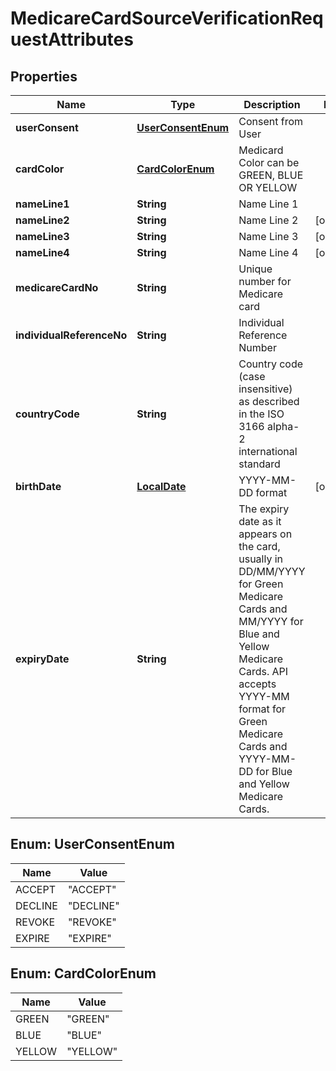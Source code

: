 

# MedicareCardSourceVerificationRequestAttributes

## Properties

Name | Type | Description | Notes
------------ | ------------- | ------------- | -------------
**userConsent** | [**UserConsentEnum**](#UserConsentEnum) | Consent from User | 
**cardColor** | [**CardColorEnum**](#CardColorEnum) | Medicard Color can be GREEN, BLUE OR YELLOW | 
**nameLine1** | **String** | Name Line 1 | 
**nameLine2** | **String** | Name Line 2 |  [optional]
**nameLine3** | **String** | Name Line 3 |  [optional]
**nameLine4** | **String** | Name Line 4 |  [optional]
**medicareCardNo** | **String** | Unique number for Medicare card | 
**individualReferenceNo** | **String** | Individual Reference Number | 
**countryCode** | **String** | Country code (case insensitive) as described in the ISO 3166 alpha-2 international standard | 
**birthDate** | [**LocalDate**](LocalDate.md) | YYYY-MM-DD format |  [optional]
**expiryDate** | **String** | The expiry date as it appears on the card, usually in DD/MM/YYYY for Green Medicare Cards and MM/YYYY for Blue and Yellow Medicare Cards. API accepts YYYY-MM format for Green Medicare Cards and YYYY-MM-DD for Blue and Yellow Medicare Cards. | 



## Enum: UserConsentEnum

Name | Value
---- | -----
ACCEPT | &quot;ACCEPT&quot;
DECLINE | &quot;DECLINE&quot;
REVOKE | &quot;REVOKE&quot;
EXPIRE | &quot;EXPIRE&quot;



## Enum: CardColorEnum

Name | Value
---- | -----
GREEN | &quot;GREEN&quot;
BLUE | &quot;BLUE&quot;
YELLOW | &quot;YELLOW&quot;



